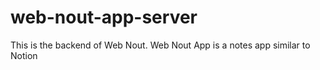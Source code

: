 # web-nout-app-server
This is the backend of Web Nout.
Web Nout App is a notes app similar to Notion

